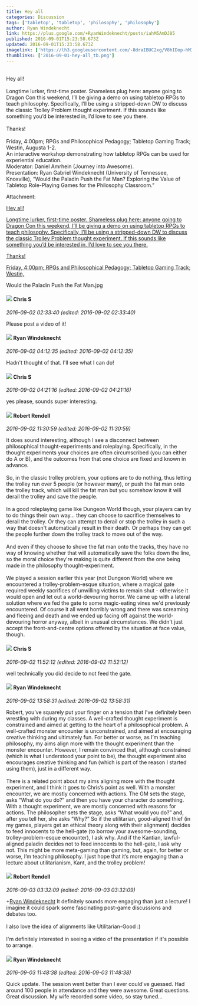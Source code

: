```yaml
---
title: Hey all
categories: Discussion
tags: ['tabletop', 'tabletop', 'philosophy', 'philosophy']
author: Ryan Windeknecht
link: https://plus.google.com/+RyanWindeknecht/posts/iahM5AmDJ85
published: 2016-09-01T15:23:58.673Z
updated: 2016-09-01T15:23:58.673Z
imagelink: ['https://lh3.googleusercontent.com/-8draIBUC2xg/V8hIDop-hMI/AAAAAAAAAiQ/4nRVAqo9xpIjBnN_VZSwnnR7kDD3TgS5QCJoC/w1280-h720/Would%2Bthe%2BPaladin%2BPush%2Bthe%2BFat%2BMan.jpg']
thumblinks: ['2016-09-01-hey-all_tb.png']
---
```


<br />Hey all! <br /><br />Longtime lurker, first-time poster. Shameless plug here: anyone going to Dragon Con this weekend, I’ll be giving a demo on using tabletop RPGs to teach philosophy. Specifically, I’ll be using a stripped-down DW to discuss the classic Trolley Problem thought experiment. If this sounds like something you’d be interested in, I’d love to see you there. <br /><br />Thanks! <br /><br />Friday, 4:00pm; RPGs and Philosophical Pedagogy; Tabletop Gaming Track; Westin, Augusta 1-2. <br />An interactive workshop demonstrating how tabletop RPGs can be used for experiential education. <br />Moderator: Daniel Amrhein (Journey into Awesome). <br />Presentation: Ryan Gabriel Windeknecht (University of Tennessee, Knoxville), “Would the Paladin Push the Fat Man? Exploring the Value of Tabletop Role-Playing Games for the Philosophy Classroom.”<br />


Attachment:

<a href='https://plus.google.com/photos/109477858129807653065/albums/6325384901866440881/6325384903932150978?sqi=100084733231320276299&sqsi=495ab0e7-7352-40c7-9718-677d19c9273e'>Hey all!

Longtime lurker, first-time poster. Shameless plug here: anyone going to Dragon Con this weekend, I’ll be giving a demo on using tabletop RPGs to teach philosophy. Specifically, I’ll be using a stripped-down DW to discuss the classic Trolley Problem thought experiment. If this sounds like something you’d be interested in, I’d love to see you there.

Thanks!

Friday, 4:00pm; RPGs and Philosophical Pedagogy; Tabletop Gaming Track; Westin,</a>


Would the Paladin Push the Fat Man.jpg
<div id='comment z12zdpbjmzjxennbs04cffkg5xiaenebdqc0k'>
  <h4><img src='{{site.baseurl}}//images/avatars/101789477929813700533_photo.jpg'> Chris S</h4>
      <p><cite>2016-09-02 02:33:40 (edited: 2016-09-02 02:33:40)</cite></p>
        <p>Please post a video of it!</p>
</div>
        

<div id='comment z12zdpbjmzjxennbs04cffkg5xiaenebdqc0k'>
  <h4><img src='{{site.baseurl}}//images/avatars/109477858129807653065_photo.jpg'> Ryan Windeknecht</h4>
      <p><cite>2016-09-02 04:12:35 (edited: 2016-09-02 04:12:35)</cite></p>
        <p>Hadn&#39;t thought of that. I&#39;ll see what I can do!</p>
</div>
        

<div id='comment z12zdpbjmzjxennbs04cffkg5xiaenebdqc0k'>
  <h4><img src='{{site.baseurl}}//images/avatars/101789477929813700533_photo.jpg'> Chris S</h4>
      <p><cite>2016-09-02 04:21:16 (edited: 2016-09-02 04:21:16)</cite></p>
        <p>yes please, sounds super interesting.</p>
</div>
        

<div id='comment z12zdpbjmzjxennbs04cffkg5xiaenebdqc0k'>
  <h4><img src='{{site.baseurl}}//images/avatars/109791996665503926061_photo.jpg'> Robert Rendell</h4>
      <p><cite>2016-09-02 11:30:59 (edited: 2016-09-02 11:30:59)</cite></p>
        <p>It does sound interesting, although I see a disconnect between philosophical thought-experiments and roleplaying.  Specifically, in the thought experiments your choices are often circumscribed (you can either do A or B), and the outcomes from that one choice are fixed and known in advance.<br /><br />So, in the classic trolley problem, your options are to do nothing, thus letting the trolley run over 5 people (or however many), or push the fat man onto the trolley track, which will kill the fat man but you somehow know it will derail the trolley and save the people.<br /><br />In a good roleplaying game like Dungeon World though, your players can try to do things their own way... they can choose to sacrifice themselves to derail the trolley.  Or they can attempt to derail or stop the trolley in such a way that doesn&#39;t automatically result in their death.  Or perhaps they can get the people further down the trolley track to move out of the way.<br /><br />And even if they choose to shove the fat man onto the tracks, they have no way of knowing whether that will automatically save the folks down the line, so the moral choice they&#39;re making is quite different from the one being made in the philosophy thought-experiment.<br /><br />We played a session earlier this year (not Dungeon World) where we encountered a trolley-problem-esque situation, where a magical gate required weekly sacrifices of unwilling victims to remain shut - otherwise it would open and let out a world-devouring horror.  We came up with a lateral solution where we fed the gate to some magic-eating vines we&#39;d previously encountered.  Of course it all went horribly wrong and there was screaming and fleeing and death and we ended up facing off against the world-devouring horror anyway, albeit in unusual circumstances.  We didn&#39;t just accept the front-and-centre options offered by the situation at face value, though.</p>
</div>
        

<div id='comment z12zdpbjmzjxennbs04cffkg5xiaenebdqc0k'>
  <h4><img src='{{site.baseurl}}//images/avatars/101789477929813700533_photo.jpg'> Chris S</h4>
      <p><cite>2016-09-02 11:52:12 (edited: 2016-09-02 11:52:12)</cite></p>
        <p>well technically you did decide to not feed the gate.</p>
</div>
        

<div id='comment z12zdpbjmzjxennbs04cffkg5xiaenebdqc0k'>
  <h4><img src='{{site.baseurl}}//images/avatars/109477858129807653065_photo.jpg'> Ryan Windeknecht</h4>
      <p><cite>2016-09-02 13:58:31 (edited: 2016-09-02 13:58:31)</cite></p>
        <p>Robert, you’ve squarely put your finger on a tension that I’ve definitely been wrestling with during my classes. A well-crafted thought experiment is constrained and aimed at getting to the heart of a philosophical problem. A well-crafted monster encounter is unconstrained, and aimed at encouraging creative thinking and ultimately fun. For better or worse, as I’m teaching philosophy, my aims align more with the thought experiment than the monster encounter. However, I remain convinced that, although constrained (which is what I understood your point to be), the thought experiment also encourages creative thinking and fun (which is part of the reason I started using them), just in a different way.<br /><br />There is a related point about my aims aligning more with the thought experiment, and I think it goes to Chris’s point as well. With a monster encounter, we are mostly concerned with actions. The GM sets the stage, asks “What do you do?” and then you have your character do something. With a thought experiment, we are mostly concerned with reasons for actions. The philosopher sets the stage, asks “What would you do?” and, after you tell her, she asks “Why?” So if the utilitarian, good-aligned thief (in my games, players get an ethical theory along with their alignment) decides to feed innocents to the hell-gate (to borrow your awesome-sounding, trolley-problem-esque encounter), I ask why. And if the Kantian, lawful-aligned paladin decides not to feed innocents to the hell-gate, I ask why not. This might be more meta-gaming than gaming, but, again, for better or worse, I’m teaching philosophy. I just hope that it’s more engaging than a lecture about utilitarianism, Kant, and the trolley problem!</p>
</div>
        

<div id='comment z12zdpbjmzjxennbs04cffkg5xiaenebdqc0k'>
  <h4><img src='{{site.baseurl}}//images/avatars/109791996665503926061_photo.jpg'> Robert Rendell</h4>
      <p><cite>2016-09-03 03:32:09 (edited: 2016-09-03 03:32:09)</cite></p>
        <p><span class="proflinkWrapper"><span class="proflinkPrefix">+</span><a class="proflink" href="https://plus.google.com/109477858129807653065" oid="109477858129807653065">Ryan Windeknecht</a></span> It definitely sounds more engaging than just a lecture!  I imagine it could spark some fascinating post-game discussions and debates too.<br /><br />I also love the idea of alignments like Utilitarian-Good :)<br /><br />I&#39;m definitely interested in seeing a video of the presentation if it&#39;s possible to arrange.</p>
</div>
        

<div id='comment z12zdpbjmzjxennbs04cffkg5xiaenebdqc0k'>
  <h4><img src='{{site.baseurl}}//images/avatars/109477858129807653065_photo.jpg'> Ryan Windeknecht</h4>
      <p><cite>2016-09-03 11:48:38 (edited: 2016-09-03 11:48:38)</cite></p>
        <p>Quick update. The session went better than I ever could&#39;ve guessed. Had around 100 people in attendance and they were awesome. Great questions. Great discussion. My wife recorded some video, so stay tuned...</p>
</div>
        